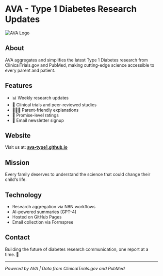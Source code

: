 # AVA - Type 1 Diabetes Research Updates

![AVA Logo](https://ava-type1.github.io)

## About

AVA aggregates and simplifies the latest Type 1 Diabetes research from ClinicalTrials.gov and PubMed, making cutting-edge science accessible to every parent and patient.

## Features

- 📊 Weekly research updates
- 🔬 Clinical trials and peer-reviewed studies
- 👨‍👩‍👧 Parent-friendly explanations
- 🌟 Promise-level ratings
- 📧 Email newsletter signup

## Website

Visit us at: **[ava-type1.github.io](https://ava-type1.github.io)**

## Mission

Every family deserves to understand the science that could change their child's life.

## Technology

- Research aggregation via N8N workflows
- AI-powered summaries (GPT-4)
- Hosted on GitHub Pages
- Email collection via Formspree

## Contact

Building the future of diabetes research communication, one report at a time. 💙

---

*Powered by AVA | Data from ClinicalTrials.gov and PubMed*
